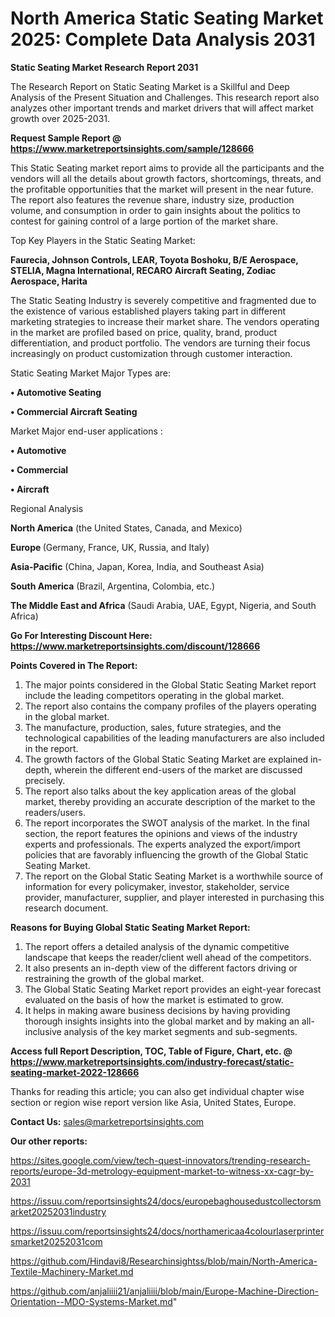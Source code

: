 # North America Static Seating Market 2025: Complete Data Analysis 2031

<strong>Static Seating Market Research Report 2031</strong>

The Research Report on Static Seating Market is a Skillful and Deep Analysis of the Present Situation and Challenges. This research report also analyzes other important trends and market drivers that will affect market growth over 2025-2031.

<strong>Request Sample Report @ <a href=https://www.marketreportsinsights.com/sample/128666>https://www.marketreportsinsights.com/sample/128666</a></strong>

This Static Seating market report aims to provide all the participants and the vendors will all the details about growth factors, shortcomings, threats, and the profitable opportunities that the market will present in the near future. The report also features the revenue share, industry size, production volume, and consumption in order to gain insights about the politics to contest for gaining control of a large portion of the market share.

Top Key Players in the Static Seating Market:

<strong>Faurecia, Johnson Controls, LEAR, Toyota Boshoku, B/E Aerospace, STELIA, Magna International, RECARO Aircraft Seating, Zodiac Aerospace, Harita</strong>

The Static Seating Industry is severely competitive and fragmented due to the existence of various established players taking part in different marketing strategies to increase their market share. The vendors operating in the market are profiled based on price, quality, brand, product differentiation, and product portfolio. The vendors are turning their focus increasingly on product customization through customer interaction.

Static Seating Market Major Types are:

<strong>• Automotive Seating

• Commercial Aircraft Seating</strong>

Market Major end-user applications :

<strong>• Automotive

• Commercial

• Aircraft</strong>

Regional Analysis

</u><strong><b>North America</b></strong> (the United States, Canada, and Mexico)

<strong><b>Europe </b></strong>(Germany, France, UK, Russia, and Italy)

<strong><b>Asia-Pacific</b></strong> (China, Japan, Korea, India, and Southeast Asia)

<strong><b>South America</b></strong> (Brazil, Argentina, Colombia, etc.)

<strong><b>The Middle East and Africa</b></strong> (Saudi Arabia, UAE, Egypt, Nigeria, and South Africa)

<strong>Go For Interesting Discount Here: <a href=https://www.marketreportsinsights.com/discount/128666>https://www.marketreportsinsights.com/discount/128666</a></strong>

<strong>Points Covered in The Report:</strong>
<ol>
  <li>The major points considered in the Global Static Seating Market report include the leading competitors operating in the global market.</li>
  <li>The report also contains the company profiles of the players operating in the global market.</li>
  <li>The manufacture, production, sales, future strategies, and the technological capabilities of the leading manufacturers are also included in the report.</li>
  <li>The growth factors of the Global Static Seating Market are explained in-depth, wherein the different end-users of the market are discussed precisely.</li>
  <li>The report also talks about the key application areas of the global market, thereby providing an accurate description of the market to the readers/users.</li>
  <li>The report incorporates the SWOT analysis of the market. In the final section, the report features the opinions and views of the industry experts and professionals. The experts analyzed the export/import policies that are favorably influencing the growth of the Global Static Seating Market.</li>
  <li>The report on the Global Static Seating Market is a worthwhile source of information for every policymaker, investor, stakeholder, service provider, manufacturer, supplier, and player interested in purchasing this research document.</li>
</ol>
<strong>Reasons for Buying Global Static Seating Market Report:</strong>

<ol>
  <li>The report offers a detailed analysis of the dynamic competitive landscape that keeps the reader/client well ahead of the competitors.</li>
  <li>It also presents an in-depth view of the different factors driving or restraining the growth of the global market.</li>
  <li>The Global Static Seating Market report provides an eight-year forecast evaluated on the basis of how the market is estimated to grow.</li>
  <li>It helps in making aware business decisions by having providing thorough insights insights into the global market and by making an all-inclusive analysis of the key market segments and sub-segments.</li>
</ol>
<strong>Access full Report Description, TOC, Table of Figure, Chart, etc. @ <a href=https://www.marketreportsinsights.com/industry-forecast/static-seating-market-2022-128666>https://www.marketreportsinsights.com/industry-forecast/static-seating-market-2022-128666</a></strong>


Thanks for reading this article; you can also get individual chapter wise section or region wise report version like Asia, United States, Europe.

<strong>Contact Us:</strong>
sales@marketreportsinsights.com

<strong>Our other reports:</strong>

<a href=https://sites.google.com/view/tech-quest-innovators/trending-research-reports/europe-3d-metrology-equipment-market-to-witness-xx-cagr-by-2031>https://sites.google.com/view/tech-quest-innovators/trending-research-reports/europe-3d-metrology-equipment-market-to-witness-xx-cagr-by-2031</a>

<a href=https://issuu.com/reportsinsights24/docs/europebaghousedustcollectorsmarket20252031industry>https://issuu.com/reportsinsights24/docs/europebaghousedustcollectorsmarket20252031industry</a>

<a href=https://issuu.com/reportsinsights24/docs/northamericaa4colourlaserprintersmarket20252031com>https://issuu.com/reportsinsights24/docs/northamericaa4colourlaserprintersmarket20252031com</a>

<a href=https://github.com/Hindavi8/Researchinsightss/blob/main/North-America-Textile-Machinery-Market.md>https://github.com/Hindavi8/Researchinsightss/blob/main/North-America-Textile-Machinery-Market.md</a>

<a href=https://github.com/anjaliiii21/anjaliiii/blob/main/Europe-Machine-Direction-Orientation--MDO-Systems-Market.md>https://github.com/anjaliiii21/anjaliiii/blob/main/Europe-Machine-Direction-Orientation--MDO-Systems-Market.md</a>"
